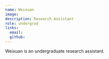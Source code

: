 ```yaml
---
name: Weixuan
image:
description: Research Assistant
role: undergrad
links:
  email: 
  github: 
---
```


Weixuan is an undergraduate research assistant. 
